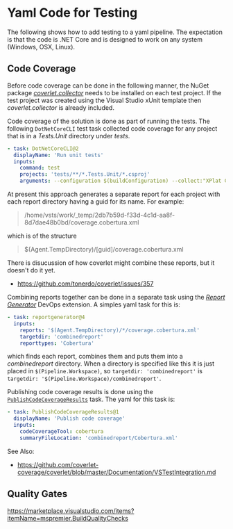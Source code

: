 # Yaml Code for Testing
The following shows how to add testing to a yaml pipeline.
The expectation is that the code is .NET Core and is designed to work on any system (Windows, OSX, Linux).

## Code Coverage
Before code coverage can be done in the following manner, the NuGet package [*coverlet.collector*](coverletNuGet) needs to be installed
on each test project.
If the test project was created using the Visual Studio xUnit template then *coverlet.collector* is already included.

Code coverage of the solution is done as part of running the tests. The following `DotNetCoreCLI` test task collected code coverage for
any project that is in a *Tests.Unit* directory under *tests*.

```yaml
- task: DotNetCoreCLI@2
  displayName: 'Run unit tests'
  inputs:
    command: test
    projects: 'tests/**/*.Tests.Unit/*.csproj'
    arguments: --configuration $(buildConfiguration) --collect:"XPlat Code Coverage"
```

At present this approach generates a separate report for each project with each report directory having a guid for its name.
For example:
> /home/vsts/work/_temp/2db7b59d-f33d-4c1d-aa8f-8d7dae48b0bd/coverage.cobertura.xml

which is of the structure
> $(Agent.TempDirectory)/[guid]/coverage.cobertura.xml

There is disucussion of how coverlet might combine these reports, but it doesn't do it yet.
 - https://github.com/tonerdo/coverlet/issues/357

Combining reports together can be done in a separate task using the [*Report Generator*](reportGenerator) DevOps extension.
A simples yaml task for this is:
```yaml
- task: reportgenerator@4
  inputs:
    reports: '$(Agent.TempDirectory)/*/coverage.cobertura.xml'
    targetdir: 'combinedreport'
    reporttypes: 'Cobertura'
```
which finds each report, combines them and puts them into a *combinedreport* directory. When a directory is specified like this
it is just placed in `$(Pipeline.Workspace)`, so `targetdir: 'combinedreport'` is `targetdir: '$(Pipeline.Workspace)/combinedreport'`.

Publishing code coverage results is done using the [`PublishCodeCoverageResults`](https://docs.microsoft.com/en-us/azure/devops/pipelines/tasks/test/publish-code-coverage-results?view=azure-devops) task.
The yaml for this task is:
```yaml
- task: PublishCodeCoverageResults@1
  displayName: 'Publish code coverage'
  inputs:
    codeCoverageTool: cobertura
    summaryFileLocation: 'combinedreport/Cobertura.xml'
```

See Also:
 - https://github.com/coverlet-coverage/coverlet/blob/master/Documentation/VSTestIntegration.md

## Quality Gates
https://marketplace.visualstudio.com/items?itemName=mspremier.BuildQualityChecks

[coverletNuGet]: https://www.nuget.org/packages/coverlet.collector/
[reportGenerator]: https://marketplace.visualstudio.com/items?itemName=Palmmedia.reportgenerator

